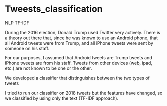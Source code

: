 # Tweests_classification
NLP TF-IDF 

During the 2016 election, Donald Trump used Twitter very actively. There is a theory out there
that, since he was known to use an Android phone, that all Android tweets were from Trump,
and all iPhone tweets were sent by someone on his staff.

For our purposes, I assumed that Android tweets are Trump tweets and iPhone
tweets are from his staff. Tweets from other devices (web, ipad, etc.) are not known
to be one or the other.

We developed a classifier that distinguishes between the two
types of tweets

I tried to run our classifier on 2018 tweets but the features have changed, so we classified by using only the text (TF-IDF approach).
